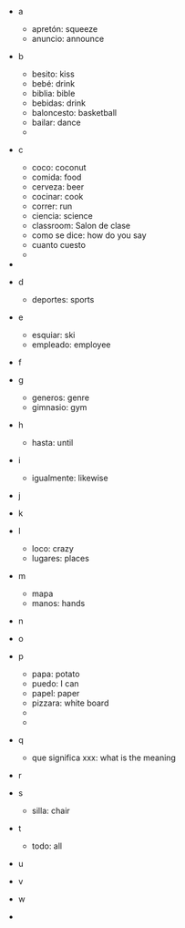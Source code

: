 - a
  - apretón: squeeze
  - anuncio: announce 

- b
  - besito: kiss
  - bebé: drink
  - biblia: bible
  - bebidas: drink
  - baloncesto: basketball
  - bailar: dance
  - 
- c
  - coco: coconut
  - comida: food
  - cerveza: beer
  - cocinar: cook
  - correr: run
  - ciencia: science
  - classroom: Salon de clase
  - como se dice: how do you say
  - cuanto cuesto
  - 
- 
- d
  - deportes: sports
- e
  - esquiar: ski
  - empleado: employee
- f
- g
  - generos: genre
  - gimnasio: gym
- h
  - hasta: until
 
- i
  - igualmente: likewise
- j
- k
- l
  - loco: crazy
  - lugares: places
 
- m
  - mapa
  - manos: hands
 
- n
- o
- p
  - papa: potato
  - puedo: I can
  - papel: paper
  - pizzara: white board
  - 
  - 
- q
  - que significa xxx:  what is the meaning 
- r
- s
  - silla: chair
- t
  - todo: all
- u
- v
- w
- 

